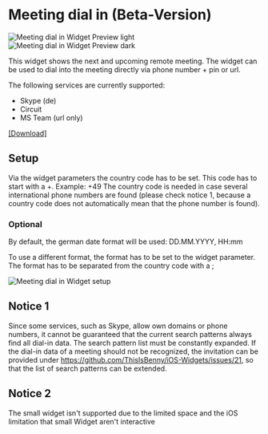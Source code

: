 # Meeting dial in (Beta-Version)
![Meeting dial in Widget Preview light](https://raw.githubusercontent.com/ThisIsBenny/iOS-Widgets/main/Meeting-dial-in/previewLight.jpeg)
![Meeting dial in Widget Preview dark](https://raw.githubusercontent.com/ThisIsBenny/iOS-Widgets/main/Meeting-dial-in/previewDark.jpeg)

This widget shows the next and upcoming remote meeting. The widget can be used to dial into the meeting directly via phone number + pin or url.

The following services are currently supported:
* Skype (de)
* Circuit
* MS Team (url only)

[[Download]](https://raw.githubusercontent.com/ThisIsBenny/iOS-Widgets/main/Meeting-dial-in/Meeting-dial-in.js)

## Setup
Via the widget parameters the country code has to be set. This code has to start with a +. Example: +49
The country code is needed in case several international phone numbers are found (please check notice 1, because a country code does not automatically mean that the phone number is found).

### Optional
By default, the german date format will be used: DD.MM.YYYY, HH:mm

To use a different format, the format has to be set to the widget parameter. The format has to be separated from the country code with a ;

![Meeting dial in Widget setup](https://raw.githubusercontent.com/ThisIsBenny/iOS-Widgets/main/Meeting-dial-in/setup.jpeg)

## Notice 1
Since some services, such as Skype, allow own domains or phone numbers, it cannot be guaranteed that the current search patterns always find all dial-in data.
The search pattern list must be constantly expanded.
If the dial-in data of a meeting should not be recognized, the invitation can be provided under https://github.com/ThisIsBenny/iOS-Widgets/issues/21, so that the list of search patterns can be extended.

## Notice 2
The small widget isn't supported due to the limited space and the iOS limitation that small Widget aren't interactive
